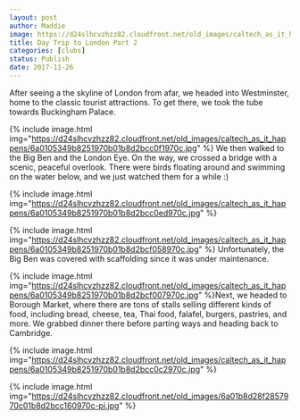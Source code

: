 ```yaml
---
layout: post
author: Maddie
image: https://d24slhcvzhzz82.cloudfront.net/old_images/caltech_as_it_happens/6a0105349b8251970b01b7c9328aa4970b.jpg
title: Day Trip to London Part 2
categories: [clubs]
status: Publish
date: 2017-11-26
---
```


After seeing a the skyline of London from afar, we headed into Westminster, home to the classic tourist attractions. To get there, we took the tube towards Buckingham Palace.


{% include image.html img="https://d24slhcvzhzz82.cloudfront.net/old_images/caltech_as_it_happens/6a0105349b8251970b01b8d2bcc0f1970c.jpg" %}
We then walked to the Big Ben and the London Eye. On the way, we crossed a bridge with a scenic, peaceful overlook. There were birds floating around and swimming on the water below, and we just watched them for a while :)

{% include image.html img="https://d24slhcvzhzz82.cloudfront.net/old_images/caltech_as_it_happens/6a0105349b8251970b01b8d2bcc0ed970c.jpg" %}

{% include image.html img="https://d24slhcvzhzz82.cloudfront.net/old_images/caltech_as_it_happens/6a0105349b8251970b01b8d2bcf058970c.jpg" %}
Unfortunately, the Big Ben was covered with scaffolding since it was under maintenance.


{% include image.html img="https://d24slhcvzhzz82.cloudfront.net/old_images/caltech_as_it_happens/6a0105349b8251970b01b8d2bcf007970c.jpg" %}Next, we headed to Borough Market, where there are tons of stalls selling different kinds of food, including bread, cheese, tea, Thai food, falafel, burgers, pastries, and more. We grabbed dinner there before parting ways and heading back to Cambridge.


{% include image.html img="https://d24slhcvzhzz82.cloudfront.net/old_images/caltech_as_it_happens/6a0105349b8251970b01b8d2bcc0c2970c.jpg" %}

{% include image.html img="https://d24slhcvzhzz82.cloudfront.net/old_images/6a01b8d28f2857970c01b8d2bcc160970c-pi.jpg" %}
